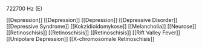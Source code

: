 722700 Hz (E)

[[Depression]]
[[Depression]]
[[Depression]]
[[Depressive Disorder]]
[[Depressive Syndrome]]
[[Kokzidioidomykose]]
[[Melancholia]]
[[Neurose]]
[[Retinoschisis]]
[[Retinoschisis]]
[[Retinoschisis]]
[[Rift Valley Fever]]
[[Unipolare Depression]]
[[X-chromosomale Retinoschisis]]